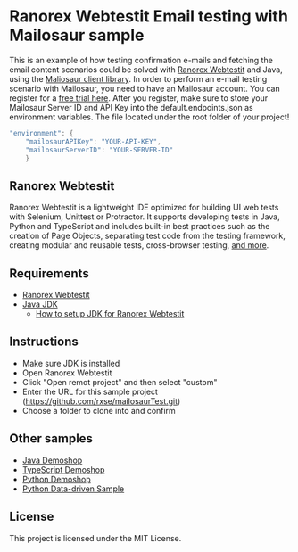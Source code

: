 # Ranorex Webtestit Email testing with Mailosaur sample

This is an example of how testing confirmation e-mails and fetching the email content scenarios could be solved with [Ranorex Webtestit](https://www.ranorex.com/webtestit/) and Java, using the  [Maliosaur client library](https://docs.mailosaur.com/docs/client-libraries).
In order to perform an e-mail testing scenario with Mailosaur, you need to have an Mailosaur account. You can register for a [free trial here](https://mailosaur.com/app/free-trial/).
After you register, make sure to store your Mailosaur Server ID and API Key into the default.endpoints.json as environment variables. The file located under the root folder of your project! 

```java
"environment": {
    "mailosaurAPIKey": "YOUR-API-KEY",
    "mailosaurServerID": "YOUR-SERVER-ID"
    }
```
## Ranorex Webtestit

Ranorex Webtestit is a lightweight IDE optimized for building UI web tests with Selenium, Unittest or Protractor. It supports developing tests in Java, Python and TypeScript and includes built-in best practices such as the creation of Page Objects, separating test code from the testing framework, creating modular and reusable tests, cross-browser testing, [and more](https://www.ranorex.com/webtestit/beta/).

## Requirements

* [Ranorex Webtestit](https://www.ranorex.com/webtestit/)
* [Java JDK](https://www.oracle.com/technetwork/java/javase/downloads/jdk8-downloads-2133151.html)
	* [How to setup JDK for Ranorex Webtestit](https://discourse.webtestit.com/t/how-to-setup-the-java-jdk-for-use-with-webtestit/23)

## Instructions

* Make sure JDK is installed
* Open Ranorex Webtestit
* Click "Open remot project" and then select "custom"
* Enter the URL for this sample project (https://github.com/rxse/mailosaurTest.git)
* Choose a folder to clone into and confirm


## Other samples

* [Java Demoshop](https://github.com/rxse/java-demoshop)
* [TypeScript Demoshop](https://github.com/rxse/ts-demoshop)
* [Python Demoshop](https://github.com/rxse/python-demoshop)
* [Python Data-driven Sample](https://github.com/rxse/python-data-driven-sample.git)

## License

This project is licensed under the MIT License.